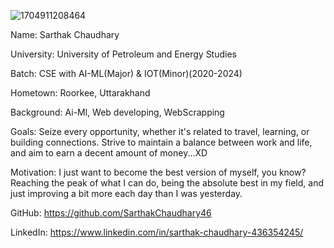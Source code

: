 ![1704911208464](https://github.com/SarthakChaudhary46/devops-2024/assets/86872379/3611104a-d6ca-4ef3-9c2c-79eff17a040c)

Name: Sarthak Chaudhary

University: University of Petroleum and Energy Studies

Batch: CSE with AI-ML(Major) & IOT(Minor)(2020-2024)

Hometown: Roorkee, Uttarakhand

Background: Ai-Ml, Web developing, WebScrapping

Goals: Seize every opportunity, whether it's related to travel, learning, or building connections. Strive to maintain a balance between work and life, and aim to earn a decent amount of money...XD

Motivation: I just want to become the best version of myself, you know? Reaching the peak of what I can do, being the absolute best in my field, and just improving a bit more each day than I was yesterday.

GitHub: https://github.com/SarthakChaudhary46

LinkedIn: https://www.linkedin.com/in/sarthak-chaudhary-436354245/
